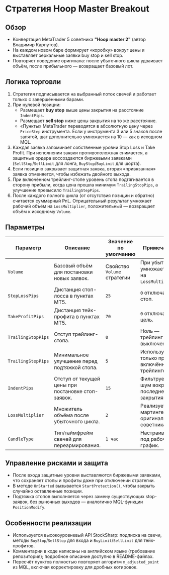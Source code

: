 # Стратегия Hoop Master Breakout

## Обзор
- Конвертация MetaTrader 5 советника **"Hoop master 2"** (автор Владимир Карпутов).
- На каждом новом баре формирует «коробку» вокруг цены и выставляет зеркальные заявки buy stop и sell stop.
- Повторяет поведение оригинала: после убыточного цикла удваивает объём, после прибыльного — возвращает базовый лот.

## Логика торговли
1. Стратегия подписывается на выбранный поток свечей и работает только с завершёнными барами.
2. При нулевой позиции:
   - Размещает **buy stop** выше цены закрытия на расстояние `IndentPips`.
   - Размещает **sell stop** ниже цены закрытия на то же расстояние.
   - «Пункты» MetaTrader переводятся в абсолютную цену через `PriceStep` инструмента. Если у инструмента 3 или 5 знаков после запятой, шаг дополнительно умножается на 10 — как в исходном MQL.
3. Каждая заявка запоминает собственные уровни Stop Loss и Take Profit. При исполнении заявки противоположная снимается, а защитные ордера воссоздаются биржевыми заявками (`SellStop`/`SellLimit` для лонга, `BuyStop`/`BuyLimit` для шорта).
4. Если позицию закрывает защитная заявка, вторая «привязанная» заявка отменяется, чтобы избежать двойного выхода.
5. При включённом трейлинг-стопе уровень стопа подтягивается в сторону прибыли, когда цена прошла минимум `TrailingStopPips`, а улучшение превысило `TrailingStepPips`.
6. После каждого полного цикла (от отсутствия позиции и обратно) считается суммарный PnL. Отрицательный результат умножает рабочий объём на `LossMultiplier`, положительный — возвращает объём к исходному `Volume`.

## Параметры
| Параметр | Описание | Значение по умолчанию | Примечания |
|----------|----------|-----------------------|------------|
| `Volume` | Базовый объём для постановки новых заявок. | Свойство `Volume` стратегии | При убытке умножается на `LossMultiplier`. |
| `StopLossPips` | Дистанция стоп-лосса в пунктах MT5. | `25` | `0` отключает стоп. |
| `TakeProfitPips` | Дистанция тейк-профита в пунктах MT5. | `70` | `0` отключает цель. |
| `TrailingStopPips` | Отступ трейлинг-стопа. | `0` | Ноль — трейлинг выключен. |
| `TrailingStepPips` | Минимальное улучшение перед подтяжкой стопа. | `5` | Используется только при включённом трейлинге. |
| `IndentPips` | Отступ от текущей цены при постановке стоп-заявок. | `15` | Фильтрует шум вокруг последнего закрытия. |
| `LossMultiplier` | Множитель объёма после убыточного цикла. | `2` | Реализует мартингейл из оригинального советника. |
| `CandleType` | Тип/таймфрейм свечей для переармирования. | `1 час` | Настраивается под рабочий график. |

## Управление рисками и защита
- После входа защитные уровни выставляются биржевыми заявками, что сохраняет стопы и профиты даже при отключении стратегии.
- В методе `OnStarted` вызывается `StartProtection()`, чтобы закрыть случайно оставленные позиции.
- Подтяжка стопов выполняется через замену существующих stop-заявок, без рыночных выходов — аналогично MQL-функции `PositionModify`.

## Особенности реализации
- Используется высокоуровневый API StockSharp: подписка на свечи, методы `BuyStop`/`SellStop` для входа и `BuyLimit`/`SellLimit` для тейк-профитов.
- Комментарии в коде написаны на английском языке (требование репозитория); подробное описание доступно в README-файлах.
- Пересчёт пунктов полностью повторяет алгоритм `m_adjusted_point` из MQL, включая корректировку для дробных котировок.
